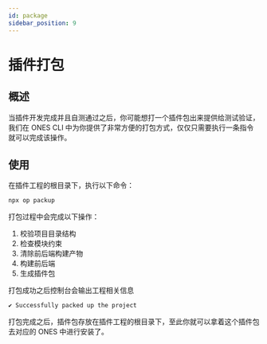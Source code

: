 ```yaml
---
id: package
sidebar_position: 9
---
```


# 插件打包

## 概述

当插件开发完成并且自测通过之后，你可能想打一个插件包出来提供给测试验证，我们在 ONES CLI 中为你提供了非常方便的打包方式，仅仅只需要执行一条指令就可以完成该操作。

## 使用

在插件工程的根目录下，执行以下命令：

```bash
npx op packup
```

打包过程中会完成以下操作：

1. 校验项目目录结构
2. 检查模块约束
3. 清除前后端构建产物
4. 构建前后端
5. 生成插件包

打包成功之后控制台会输出工程相关信息

```bash
✔ Successfully packed up the project
```

打包完成之后，插件包存放在插件工程的根目录下，至此你就可以拿着这个插件包去对应的 ONES 中进行安装了。
